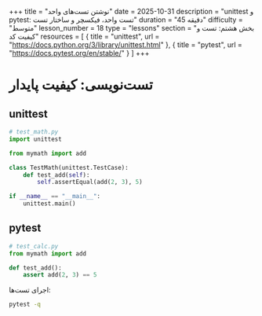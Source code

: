 +++
title = "نوشتن تست‌های واحد"
date = 2025-10-31
description = "unittest و pytest: تست واحد، فیکسچر و ساختار تست"
duration = "45 دقیقه"
difficulty = "متوسط"
lesson_number = 18
type = "lessons"
section = "بخش هشتم: تست و کیفیت کد"
resources = [
  { title = "unittest", url = "https://docs.python.org/3/library/unittest.html" },
  { title = "pytest", url = "https://docs.pytest.org/en/stable/" }
]
+++

# تست‌نویسی: کیفیت پایدار

## unittest

```python
# test_math.py
import unittest

from mymath import add

class TestMath(unittest.TestCase):
    def test_add(self):
        self.assertEqual(add(2, 3), 5)

if __name__ == "__main__":
    unittest.main()
```

## pytest

```python
# test_calc.py
from mymath import add

def test_add():
    assert add(2, 3) == 5
```

اجرای تست‌ها:

```bash
pytest -q
```

